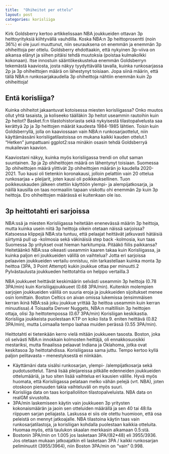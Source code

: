 ```yaml
---
title:  "Ohiheitot per ottelu"
layout: post
categories: korisliiga
---
```


Kirk Goldsberry kertoo artikkelissaan NBA joukkueiden ottavan 3p heittoyrityksiä kiihtyvällä vauhdilla. Koska NBA:n 3p heittoprosentti (noin 36%) ei ole juuri muuttunut, niin seurauksena on enemmän ja enemmän 3p ohiheittoja per ottelu. Goldsberry ehdottaakin, että nykyinen 3p-viiva on aikansa elänyt ja siihen pitäisi tehdä muutoksia (poistaa kulmakolkki kokonaan). Itse innostuin sääntökeskustelua enemmän Goldsberryn tekemästä kaaviosta, josta näkyy tyydyttävällä tavalla, kuinka runkosarjassa 2p ja 3p ohiheittojen määrä on lähestynyt toisiaan. Jopa siinä määrin, että tällä NBA:n runkosarjakaudella 3p ohiheittoja nähtiin enemmän kuin 2p ohiheittoja!

## Entä korisliiga?

Kuinka ohiheitot jakaantuvat kotoisessa miesten korisliigassa? Onko muutos ollut yhtä tasaista, ja koliseeko täälläkin 3p heitot useammin rautoihin kuin 2p heitot? Basket.fi:n tilastohistoriasta sekä nykyisestä tilastopalvelusta saa kerättyä 2p ja 3p heittojen määrät kaudesta 1984-1985 lähtien. Toisin kuin Goldsberryllä, jolla on kaaviossaan vain NBA:n runkosarjaottelut, niin käyttämässäni korisliigatilastoissa on mukana kaikki kauden ottelut.1 “Hetken” jumpattuani ggplot2:ssa minäkin osasin tehdä Goldsberryä mukailevan kaavion.

Kaaviostani näkyy, kuinka myös korisliigassa trendi on ollut saman suuntainen. 3p ja 2p ohiheittojen määrä on lähentynyt toisiaan. Suomessa 3p ohiheittojen määrä ylittivät 2p ohiheittojen määrän jo kaudella 2020-2021. Tuo kausi oli tietenkin koronakausi, jolloin pelattiin vain 20 ottelua runkosarjaa + pleijarit, joten kausi oli poikkeuksellinen. Tuon poikkeuskauden jälkeen otettiin käyttöön ylempi- ja alempijatkosarja, ja näillä kausilla on taas normaaliin tapaan viskottu ohi enemmän 2p kuin 3p heittoja. Ero ohiheittojen määrässä ei kuitenkaan ole iso.

## 3p heittotahti eri sarjoissa

NBA:ssä ja miesten Korisliigassa heitetään enenevässä määrin 3p heittoja, mutta kuinka usein niitä 3p heittoja oikein otetaan näissä sarjoissa? Katsoessa klippejä NBA:sta tuntuu, että pelaajat heittävät jatkuvasti hätäisiä siirtymä pull up -kolmosia sekä väkinäisiä step back -kolmosia, kun taas Suomessa 3p yritykset ovat hieman harkitumpia. Pitääkö fiilis paikkansa? Heitetäänkö NBA:ssa oikeasti useammin kaaren takaa kuin Korisliigassa, ja kuinka paljon eri joukkueiden välillä on vaihtelua? Jotta eri sarjoissa pelaavien joukkueiden vertailu onnistuu, niin tarkastellaan kuinka monta 3p heittoa (3PA, 3 Point Attempt) kukin joukkue ottaa per minuutti.2 Pylvästaulusta joukkueden heittotahtia on helppo vertailla.3

NBA joukkueet heittävät keskimäärin selvästi useammin 3p heittoja (0.78 3PA/min) kuin Korisliigajoukkueet (0.68 3PA/min). Kuitenkin molempien sarjojen joukkueiden välillä on suuria eroja ja joukkueiden sijoitukset menee osin lomittain. Boston Celtics on aivan omissa lukemissa (ensimmäisen kerran ikinä NBA:ssä joku joukkue yrittää 3p heittoa useammin kuin kerran minuutissa).4 Toisaalta Denver Nuggets, NBA:n maltillisin 3p heittojen ottaja, olisi 3p heittotempossa (0.67 3PA/min) Korisliigan keskikastia. Korisliiga joukkeista puolestaan KTP on koko lista 9. eniten heittävä (0.82 3PA/min), mutta Loimaalla tempo laahaa muiden perässä (0.55 3PA/min).

Heittotahti ei tietenkään kerro vielä mitään joukkueen tasosta. Boston, joka oli selvästi NBA:n innokkain kolmosten heittäjä, oli ennakkosuosikki mestariksi, mutta finaalissa pelaavat Indiana ja Oklahoma, jotka ovat keskitasoa 3p heittotahdissa. Korisliigassa sama juttu. Tempo kertoo kyllä paljon pelitavasta – menestyksestä ei niinkään.

- Käyttämäni data sisälsi runkosarjan, ylempi- /alempijatkosarja sekä pudotusottelut. Tämä lisää pleijareissa pitkälle edenneiden joukkueiden ottelumääriä, ja tuo siten lisää vaihtelua eri kausien välille. Hyvä myös huomata, että Korisliigassa pelataan melko vähän pelejä (vrt. NBA), joten otoskoon pienuuden takia vaihteluväli on myös suuri.
- Korisliiga data on taas koripalloliiton tilastopalveluista. NBA data on realGM sivustolta.
- 3PA/min laskemiseen käytin vain joukkueen 3p yritysten kokonaismäärän ja jaoin sen otteluiden määrällä ja sen 40 tai 48:lla riippuen sarjan peliajasta. Laskussa ei siis ole otettu huomioon, että osa peleistä on mennyt jatkoajalle. NBA tilastoina käytin taas vain runkosarjatilastoja, ja korisliigan kohdalla puolestaan kaikkia otteluita. Huomaa myös, että taulukon skaalan merkkasin alkamaan 0.5:stä.
- Bostonin 3PA/min on 1.005 jos lasketaan 3PA/(82*48) eli 3955/3936. Jos otetaan mukaan jatkoajatkin eli lasketaan 3PA / kaikki runkosarjan peliminuutit (3955/3964), niin Boston 3PA/min on “vain” 0.998.
